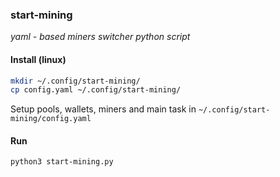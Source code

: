 ### start-mining 
*yaml - based miners switcher python script*

#### Install (linux) 
```bash
mkdir ~/.config/start-mining/
cp config.yaml ~/.config/start-mining/ 
```
Setup pools, wallets, miners and main task in `~/.config/start-mining/config.yaml`

#### Run
```bash
python3 start-mining.py
``` 
